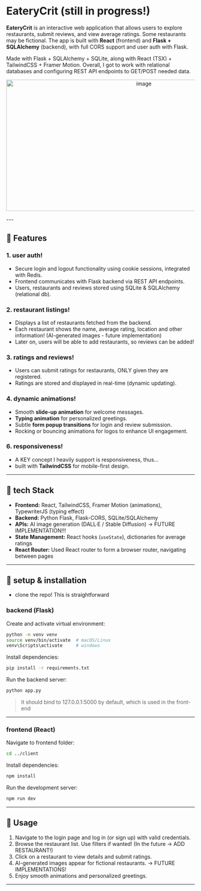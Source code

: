 # EateryCrit (still in progress!)

**EateryCrit** is an interactive web application that allows users to explore restaurants, submit reviews, and view average ratings. Some restaurants may be fictional. The app is built with **React** (frontend) and **Flask + SQLAlchemy** (backend), with full CORS support and user auth with Flask.

Made with Flask + SQLAlchemy + SQLite, along with React (TSX) + TailwindCSS + Framer Motion. Overall, I got to work with relational databases and configuring REST API endpoints to GET/POST needed data.

<p align="center">
  <img width="720" height="350" alt="image" src="https://github.com/user-attachments/assets/82923bf0-8bcc-4189-8c99-d07fd9ce0fb5" />

</p>
---

## 🍣 Features

### 1. **user auth!**

* Secure login and logout functionality using cookie sessions, integrated with Redis.
* Frontend communicates with Flask backend via REST API endpoints.
* Users, restaurants and reviews stored using SQLite & SQLAlchemy (relational db).

### 2. **restaurant listings!**

* Displays a list of restaurants fetched from the backend.
* Each restaurant shows the name, average rating, location and other information! (AI-generated images - future implementation)
* Later on, users will be able to add restaurants, so reviews can be added!

### 3. **ratings and reviews!**

* Users can submit ratings for restaurants, ONLY given they are registered.
* Ratings are stored and displayed in real-time (dynamic updating).

### 4. **dynamic animations!**

* Smooth **slide-up animation** for welcome messages.
* **Typing animation** for personalized greetings.
* Subtle **form popup transitions** for login and review submission.
* Rocking or bouncing animations for logos to enhance UI engagement.

### 6. **responsiveness!**

* A KEY concept I heavily support is responsiveness, thus...
* built with **TailwindCSS** for mobile-first design.

---

## 🍡 tech Stack

* **Frontend:** React, TailwindCSS, Framer Motion (animations), TypewriterJS (typing effect)
* **Backend:** Python Flask, Flask-CORS, SQLite/SQLAlchemy
* **APIs:** AI image generation (DALL·E / Stable Diffusion) -> FUTURE IMPLEMENTATION!!!
* **State Management:** React hooks (`useState`), dictionaries for average ratings
* **React Router:** Used React router to form a browser router, navigating between pages

---

## 🍤 setup & installation

* clone the repo! This is straightforward

### backend (Flask)

Create and activate virtual environment:

```bash
python -m venv venv
source venv/bin/activate  # macOS/Linux
venv\Scripts\activate     # windows
```

Install dependencies:

```bash
pip install -r requirements.txt
```

Run the backend server:

```bash
python app.py
```

> It should bind to 127.0.0.1:5000 by default, which is used in the front-end

---

### frontend (React)

Navigate to frontend folder:

```bash
cd ../client
```

Install dependencies:

```bash
npm install
```

Run the development server:

```bash
npm run dev
```

---

## 🍧 Usage

1. Navigate to the login page and log in (or sign up) with valid credentials.
2. Browse the restaurant list. Use filters if wanted! (In the future -> ADD RESTAURANT!)
3. Click on a restaurant to view details and submit ratings.
4. AI-generated images appear for fictional restaurants. -> FUTURE IMPLEMENTATIONS!
5. Enjoy smooth animations and personalized greetings.

---
